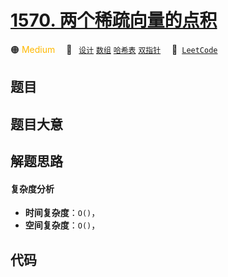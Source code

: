 # [1570. 两个稀疏向量的点积](https://leetcode.com/problems/dot-product-of-two-sparse-vectors)

🟠 <font color=#ffb800>Medium</font>&emsp; 🔖&ensp; [`设计`](/outline/tag/design.md) [`数组`](/outline/tag/array.md) [`哈希表`](/outline/tag/hash-table.md) [`双指针`](/outline/tag/two-pointers.md)&emsp; 🔗&ensp;[`LeetCode`](https://leetcode.com/problems/dot-product-of-two-sparse-vectors)

## 题目




## 题目大意




## 解题思路

#### 复杂度分析

- **时间复杂度**：`O()`，
- **空间复杂度**：`O()`，

## 代码

```javascript

```